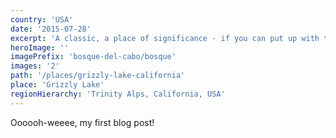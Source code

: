 ```yaml
---
country: 'USA'
date: '2015-07-28'
excerpt: 'A classic, a place of significance - if you can put up with the crowds.'
heroImage: ''
imagePrefix: 'bosque-del-cabo/bosque'
images: '2'
path: '/places/grizzly-lake-california'
place: 'Grizzly Lake'
regionHierarchy: 'Trinity Alps, California, USA'
---
```


Oooooh-weeee, my first blog post!
